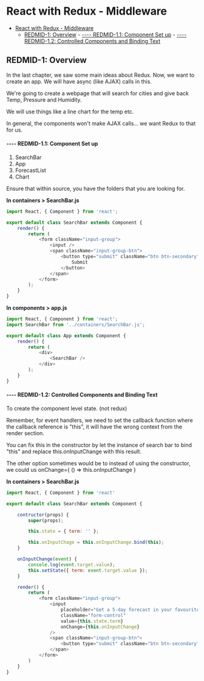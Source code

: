 # React with Redux - Middleware

<!-- TOC -->

*   [React with Redux - Middleware](#react-with-redux---middleware)
    *   [REDMID-1: Overview](#redmid-1-overview) - [---- REDMID-1.1: Component Set up](#-----redmid-11-component-set-up) - [---- REDMID-1.2: Controlled Components and Binding Text](#-----redmid-12-controlled-components-and-binding-text)

<!-- /TOC -->

## REDMID-1: Overview

In the last chapter, we saw some main ideas about Redux. Now, we want to create an app. We will have async (like AJAX) calls in this.

We're going to create a webpage that will search for cities and give back Temp, Pressure and Humidity.

We will use things like a line chart for the temp etc.

In general, the components won't make AJAX calls... we want Redux to that for us.

#### ---- REDMID-1.1: Component Set up

1.  SearchBar
2.  App
3.  ForecastList
4.  Chart

Ensure that within source, you have the folders that you are looking for.

**In containers > SearchBar.js**

```javascript
import React, { Component } from 'react';

export default class SearchBar extends Component {
    render() {
        return (
            <form className="input-group">
                <input />
                <span className="input-group-btn">
                    <button type="submit" className="btn btn-secondary">
                        Submit
                    </button>
                </span>
            </form>
        );
    }
}
```

**In components > app.js**

```javascript
import React, { Component } from 'react';
import SearchBar from '../containers/SearchBar.js';

export default class App extends Component {
    render() {
        return (
            <div>
                <SearchBar />
            </div>
        );
    }
}
```

#### ---- REDMID-1.2: Controlled Components and Binding Text

To create the component level state. (not redux)

Remember, for event handlers, we need to set the callback function where the callback reference is "this", it will have the wrong context from the render section.

You can fix this in the constructor by let the instance of search bar to bind "this" and replace this.onInputChange with this result.

The other option sometimes would be to instead of using the constructor, we could us onChange={ () => this.onInputChange }

**In containers > SearchBar.js**

```javascript
import React, { Component } from 'react'

export default class SearchBar extends Component {

	contructor(props) {
		super(props);

		this.state = { term: '' };

		this.onInputChage = this.onInputChange.bind(this);
	}

	onInputChange(event) {
		console.log(event.target.value);
		this.setState({ term: event.target.value });
	}

	render() {
		return (
			<form className="input-group">
				<input
					placeholder="Get a 5-day forecast in your favourite cities"
					className="form-control"
					value={this.state.term}
					onChange={this.onInputChange}
				/>
				<span className="input-group-btn">
					<button type="submit" className="btn btn-secondary">Submit</button>
				</span>
			</form>
		)
	}
}
```
